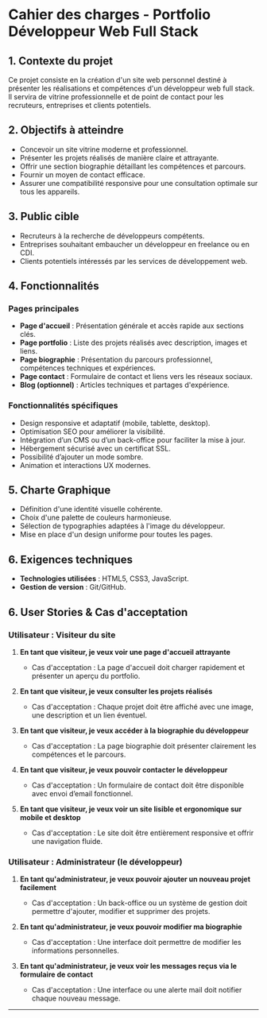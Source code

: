# Cahier des charges - Portfolio Développeur Web Full Stack

## 1. Contexte du projet
Ce projet consiste en la création d'un site web personnel destiné à présenter les réalisations et compétences d'un développeur web full stack. Il servira de vitrine professionnelle et de point de contact pour les recruteurs, entreprises et clients potentiels.

## 2. Objectifs à atteindre
- Concevoir un site vitrine moderne et professionnel.
- Présenter les projets réalisés de manière claire et attrayante.
- Offrir une section biographie détaillant les compétences et parcours.
- Fournir un moyen de contact efficace.
- Assurer une compatibilité responsive pour une consultation optimale sur tous les appareils.

## 3. Public cible
- Recruteurs à la recherche de développeurs compétents.
- Entreprises souhaitant embaucher un développeur en freelance ou en CDI.
- Clients potentiels intéressés par les services de développement web.

## 4. Fonctionnalités
### Pages principales
- **Page d'accueil** : Présentation générale et accès rapide aux sections clés.
- **Page portfolio** : Liste des projets réalisés avec description, images et liens.
- **Page biographie** : Présentation du parcours professionnel, compétences techniques et expériences.
- **Page contact** : Formulaire de contact et liens vers les réseaux sociaux.
- **Blog (optionnel)** : Articles techniques et partages d'expérience.

### Fonctionnalités spécifiques
- Design responsive et adaptatif (mobile, tablette, desktop).
- Optimisation SEO pour améliorer la visibilité.
- Intégration d’un CMS ou d’un back-office pour faciliter la mise à jour.
- Hébergement sécurisé avec un certificat SSL.
- Possibilité d’ajouter un mode sombre.
- Animation et interactions UX modernes.

## 5. Charte Graphique
- Définition d'une identité visuelle cohérente.
- Choix d'une palette de couleurs harmonieuse.
- Sélection de typographies adaptées à l'image du développeur.
- Mise en place d'un design uniforme pour toutes les pages.

## 6. Exigences techniques
- **Technologies utilisées** : HTML5, CSS3, JavaScript.
- **Gestion de version** : Git/GitHub.

## 6. User Stories & Cas d'acceptation
### Utilisateur : Visiteur du site
1. **En tant que visiteur, je veux voir une page d'accueil attrayante**
   - Cas d'acceptation : La page d'accueil doit charger rapidement et présenter un aperçu du portfolio.

2. **En tant que visiteur, je veux consulter les projets réalisés**
   - Cas d'acceptation : Chaque projet doit être affiché avec une image, une description et un lien éventuel.

3. **En tant que visiteur, je veux accéder à la biographie du développeur**
   - Cas d'acceptation : La page biographie doit présenter clairement les compétences et le parcours.

4. **En tant que visiteur, je veux pouvoir contacter le développeur**
   - Cas d'acceptation : Un formulaire de contact doit être disponible avec envoi d’email fonctionnel.

5. **En tant que visiteur, je veux voir un site lisible et ergonomique sur mobile et desktop**
   - Cas d'acceptation : Le site doit être entièrement responsive et offrir une navigation fluide.

### Utilisateur : Administrateur (le développeur)
1. **En tant qu'administrateur, je veux pouvoir ajouter un nouveau projet facilement**
   - Cas d'acceptation : Un back-office ou un système de gestion doit permettre d'ajouter, modifier et supprimer des projets.

2. **En tant qu'administrateur, je veux pouvoir modifier ma biographie**
   - Cas d'acceptation : Une interface doit permettre de modifier les informations personnelles.

3. **En tant qu'administrateur, je veux voir les messages reçus via le formulaire de contact**
   - Cas d'acceptation : Une interface ou une alerte mail doit notifier chaque nouveau message.

---